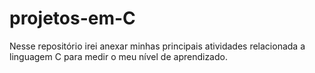 # projetos-em-C
Nesse repositório irei anexar minhas principais atividades relacionada a linguagem C para medir o meu nível de aprendizado.
